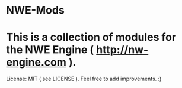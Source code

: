 NWE-Mods
========

This is a collection of modules for the NWE Engine ( http://nw-engine.com ).
========

License: MIT ( see LICENSE ).
Feel free to add improvements. :)